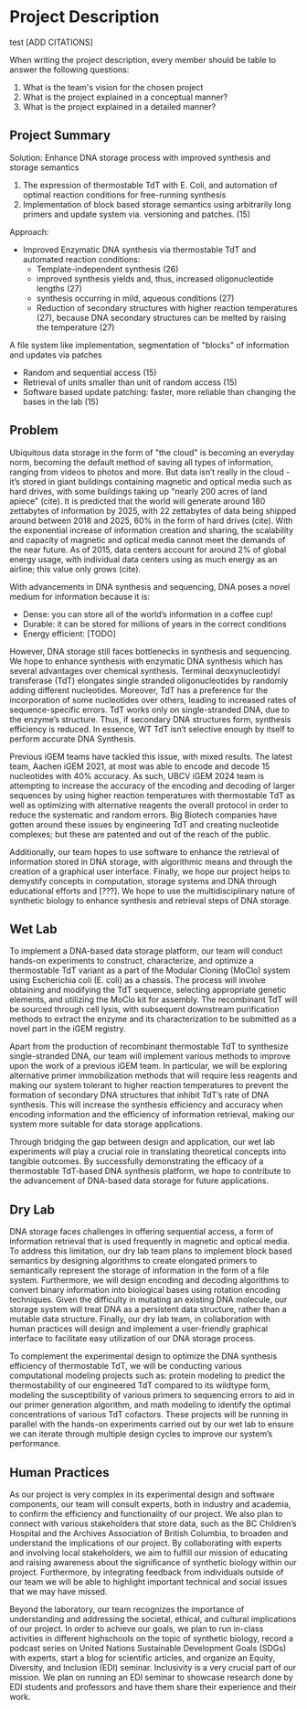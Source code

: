 # Project Description
test
[ADD CITATIONS]

When writing the project description, every member should be table to answer the following questions:

1. What is the team's vision for the chosen project
2. What is the project explained in a conceptual manner?
3. What is the project explained in a detailed manner?

## Project Summary
Solution: Enhance DNA storage process with improved synthesis and storage semantics 

1. The expression of thermostable TdT with E. Coli, and automation of optimal reaction conditions for free-running synthesis
2. Implementation of block based storage semantics using arbitrarily long primers and update system via. versioning and patches. (15)

Approach:
- Improved Enzymatic DNA synthesis via thermostable TdT and automated reaction conditions: 
  - Template-independent synthesis (26)
  - improved synthesis yields and, thus, increased oligonucleotide lengths (27)
  - synthesis occurring in mild, aqueous conditions (27)
  - Reduction of secondary structures with higher reaction temperatures (27), because DNA secondary structures can be melted by raising the temperature (27)

A file system like implementation, segmentation of "blocks" of information and updates via patches
- Random and sequential access (15)
- Retrieval of units smaller than unit of random access (15)
- Software based update patching: faster, more reliable than changing the bases in the lab (15)

## Problem
Ubiquitous data storage in the form of "the cloud" is becoming an everyday norm, becoming the default method of saving all types of information, ranging from videos to photos and more. But data isn’t really in the cloud - it’s stored in giant buildings containing magnetic and optical media such as hard drives, with some buildings taking up "nearly 200 acres of land apiece" (cite). It is predicted that the world will generate around 180 zettabytes of information by 2025, with 22 zettabytes of data being shipped around between 2018 and 2025, 60% in the form of hard drives (cite). With the exponential increase of information creation and sharing, the scalability and capacity of magnetic and optical media cannot meet the demands of the near future. As of 2015, data centers account for around 2% of global energy usage, with individual data centers using as much energy as an airline; this value only grows (cite).

With advancements in DNA synthesis and sequencing, DNA poses a novel medium for information because it is:

- Dense: you can store all of the world’s information in a coffee cup! 
- Durable: it can be stored for millions of years in the correct conditions
- Energy efficient: [TODO]

However, DNA storage still faces bottlenecks in synthesis and sequencing. We hope to enhance synthesis with enzymatic DNA synthesis which has several advantages over chemical synthesis. Terminal deoxynucleotidyl transferase (TdT) elongates single stranded oligonucleotides by randomly adding different nucleotides. Moreover, TdT has a preference for the incorporation of some nucleotides over others, leading to increased rates of sequence-specific errors. TdT works only on single-stranded DNA, due to the enzyme’s structure. Thus, if secondary DNA structures form, synthesis efficiency is reduced. In essence, WT TdT isn’t selective enough by itself to perform accurate DNA Synthesis.

Previous iGEM teams have tackled this issue, with mixed results. The latest team, Aachen iGEM 2021, at most was able to encode and decode 15 nucleotides with 40% accuracy. As such, UBCV iGEM 2024 team is attempting to increase the accuracy of the encoding and decoding of larger sequences by using higher reaction temperatures with thermostable TdT as well as optimizing with alternative reagents the overall protocol in order to reduce the systematic and random errors. Big Biotech companies have gotten around these issues by engineering TdT and creating nucleotide complexes; but these are patented and out of the reach of the public.

Additionally, our team hopes to use software to enhance the retrieval of information stored in DNA storage, with algorithmic means and through the creation of a graphical user interface. Finally, we hope our project helps to demystify concepts in computation, storage systems and DNA through educational efforts and [???]. We hope to use the multidisciplinary nature of synthetic biology to enhance synthesis and retrieval steps of DNA storage.

## Wet Lab

To implement a DNA-based data storage platform, our team will conduct hands-on experiments to construct, characterize, and optimize a thermostable TdT variant as a part of the Modular Cloning (MoClo) system using Escherichia coli (E. coli) as a chassis. The process will involve obtaining and modifying the TdT sequence, selecting appropriate genetic elements, and utilizing the MoClo kit for assembly. The recombinant TdT will be sourced through cell lysis, with subsequent downstream purification methods to extract the enzyme and its characterization to be submitted as a novel part in the iGEM registry.

Apart from the production of recombinant thermostable TdT to synthesize single-stranded DNA, our team will implement various methods to improve upon the work of a previous iGEM team. In particular, we will be exploring alternative primer immobilization methods that will require less reagents and making our system tolerant to higher reaction temperatures to prevent the formation of secondary DNA structures that inhibit TdT’s rate of DNA synthesis. This will increase the synthesis efficiency and accuracy when encoding information and the efficiency of information retrieval, making our system more suitable for data storage applications.

Through bridging the gap between design and application, our wet lab experiments will play a crucial role in translating theoretical concepts into tangible outcomes. By successfully demonstrating the efficacy of a thermostable TdT-based DNA synthesis platform, we hope to contribute to the advancement of DNA-based data storage for future applications.


## Dry Lab

DNA storage faces challenges in offering sequential access, a form of information retrieval that is used frequently in magnetic and optical media. To address this limitation, our dry lab team plans to implement block based semantics by designing algorithms to create elongated primers to semantically represent the storage of information in the form of a file system. Furthermore, we will design encoding and decoding algorithms to convert binary information into biological bases using rotation encoding techniques. Given the difficulty in mutating an existing DNA molecule, our storage system will treat DNA as a persistent data structure, rather than a mutable data structure. Finally, our dry lab team, in collaboration with human practices will design and implement a user-friendly graphical interface to facilitate easy utilization of our DNA storage process. 

To complement the experimental design to optimize the DNA synthesis efficiency of thermostable TdT, we will be conducting various computational modeling projects such as: protein modeling to predict the thermostability of our engineered TdT compared to its wildtype form, modeling the susceptibility of various primers to sequencing errors to aid in our primer generation algorithm, and math modeling to identify the optimal concentrations of various TdT cofactors. These projects will be running in parallel with the hands-on experiments carried out by our wet lab to ensure we can iterate through multiple design cycles to improve our system’s performance.


## Human Practices

As our project is very complex in its experimental design and software components, our team will consult experts, both in industry and academia, to confirm the efficiency and functionality of our project. We also plan to connect with various stakeholders that store data, such as the BC Children’s Hospital and the Archives Association of British Columbia, to broaden and understand the implications of our project. By collaborating with experts and involving local stakeholders, we aim to fulfill our mission of educating and raising awareness about the significance of synthetic biology within our project. Furthermore, by integrating feedback from individuals outside of our team we will be able to highlight important technical and social issues that we may have missed. 

Beyond the laboratory, our team recognizes the importance of understanding and addressing the societal, ethical, and cultural implications of our project. In order to achieve our goals, we plan to run in-class activities in different highschools on the topic of synthetic biology, record a podcast series on United Nations Sustainable Development Goals (SDGs) with experts, start a blog for scientific articles, and organize an Equity, Diversity, and Inclusion (EDI) seminar. Inclusivity is a very crucial part of our mission. We plan on running an EDI seminar to showcase research done by EDI students and professors and have them share their experience and their work.
